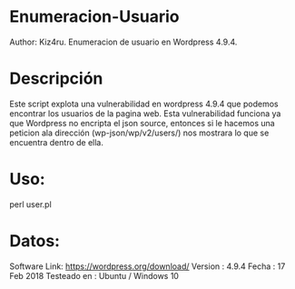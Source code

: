 # Enumeracion-Usuario
Author: Kiz4ru.
Enumeracion de usuario en Wordpress 4.9.4.
# Descripción 
Este script explota una vulnerabilidad en wordpress 4.9.4 que podemos encontrar los usuarios de la pagina web.
Esta vulnerabilidad funciona ya que Wordpress no encripta el json source, entonces si le hacemos una peticion ala 
dirección (wp-json/wp/v2/users/) nos mostrara lo que se encuentra dentro de ella.

# Uso:
perl user.pl

# Datos:
Software Link: https://wordpress.org/download/
Version : 4.9.4
Fecha : 17 Feb 2018
Testeado en : Ubuntu / Windows 10
